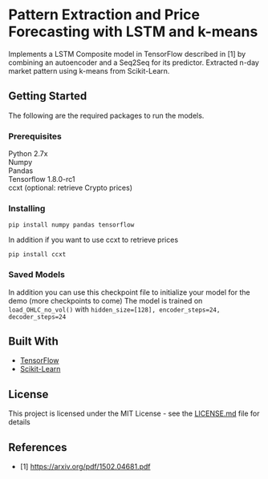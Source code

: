 # Pattern Extraction and Price Forecasting with LSTM and k-means

Implements a LSTM Composite model in TensorFlow described in [1] by combining an autoencoder and a Seq2Seq for its predictor. Extracted n-day market pattern using k-means from Scikit-Learn. 

## Getting Started
The following are the required packages to run the models. 

### Prerequisites

Python 2.7x<br />
Numpy<br />
Pandas<br />
Tensorflow 1.8.0-rc1<br />
ccxt (optional: retrieve Crypto prices)
### Installing



```
pip install numpy pandas tensorflow
```
In addition if you want to use ccxt to retrieve prices

```
pip install ccxt
```


### Saved Models
In addition you can use this checkpoint file to initialize your model for the demo (more checkpoints to come)
The model is trained on ```load_OHLC_no_vol()``` with ```hidden_size=[128], encoder_steps=24, decoder_steps=24``` 




## Built With

* [TensorFlow](https://github.com/tensorflow/tensorflow)
* [Scikit-Learn](https://github.com/scikit-learn/scikit-learn)

## License

This project is licensed under the MIT License - see the [LICENSE.md](LICENSE.md) file for details

## References

* [1] https://arxiv.org/pdf/1502.04681.pdf
